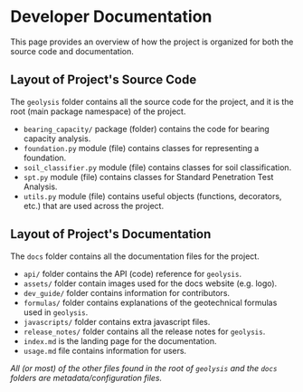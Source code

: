 # Developer Documentation

This page provides an overview of how the project is organized for both the
source code and documentation.

## Layout of Project's Source Code

The `geolysis` folder contains all the source code for the project, and it is
the root (main package namespace) of the project.

- `bearing_capacity/` package (folder) contains the code for bearing
  capacity analysis.
- `foundation.py` module (file) contains classes for representing a foundation.
- `soil_classifier.py` module (file) contains classes for soil classification.
- `spt.py` module (file) contains classes for Standard Penetration Test
  Analysis.
- `utils.py` module (file) contains useful objects (functions, decorators,
  etc.)
  that are used across the project.

## Layout of Project's Documentation

The `docs` folder contains all the documentation files for the project.

- `api/` folder contains the API (code) reference for `geolysis`.
- `assets/` folder contain images used for the docs website (e.g. logo).
- `dev_guide/` folder contains information for contributors.
- `formulas/` folder contains explanations of the geotechnical
  formulas used in `geolysis`.
- `javascripts/` folder contains extra javascript files.
- `release_notes/` folder contains all the release notes for `geolysis`.
- `index.md` is the landing page for the documentation.
- `usage.md` file contains information for users.

_All (or most) of the other files found in the root of `geolysis` and the
`docs` folders are metadata/configuration files._

